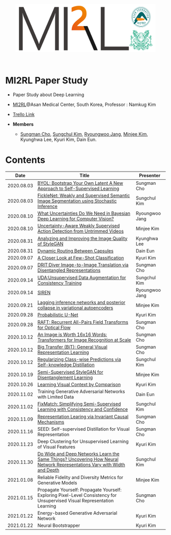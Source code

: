 <p align="center"><img src='./imgs/MI2RL_logo.png' width="440" height="150"></p>

<br>

# MI2RL Paper Study

* Paper Study about Deep Learning
* [MI2RL](https://www.mi2rl.co/)@Asan Medical Center, South Korea, Professor :  Namkug Kim
* [Trello Link](https://trello.com/invite/b/of6U0rlr/d876391847be8e88252bb0dcd05eb0f8/mi2rl-paperstudy)

* **Members**
  * [Sungman Cho](https://github.com/Sungman-Cho), [Sungchul Kim](https://github.com/rlatjcj), [Ryoungwoo Jang](https://github.com/jryoungw), [Minjee Kim](https://github.com/minjeekim00), Kyunghwa Lee, Kyuri Kim, Dain Eun.

# Contents

| Date       | Title                                                        | Presenter       |
| ---------- | ------------------------------------------------------------ | --------------- |
| 2020.08.03 | [BYOL: Bootstrap Your Own Latent A New Approach to Self-Supervised Learning](https://github.com/mi2rl/MI2RL-PaperStudy/blob/master/reviews/200803_BYOL.pdf) | Sungman Cho     |
| 2020.08.03 | [FickleNet: Weakly and Supervised Semantic Image Segmentation using Stochastic Inference](https://github.com/mi2rl/MI2RL-PaperStudy/blob/master/reviews/200803_FickleNet.%20Weakly%20and%20Semi-supervised%20Semantic%20Image%20Segmentation%20using%20Stochastic%20Inference.pdf) | Sungchul Kim    |
| 2020.08.10 | [What Uncertainties Do We Need in Bayesian Deep Learning for Computer Vision?](https://github.com/mi2rl/MI2RL-PaperStudy/blob/master/reviews/200810_What%20Uncertainties%20Do%20We%20Need%20in%20Bayesian%20Deep%20Learning%20for%20Computer%20Vision%3F.pdf) | Ryoungwoo  Jang |
| 2020.08.10 | [Uncertainty-Aware Weakly Supervised Action Detection from Untrimmed Videos](https://github.com/mi2rl/MI2RL-PaperStudy/blob/master/reviews/200810_Uncertainty-Aware%20Weakly%20Supervised%20Action%20Detection%20from%20Untrimmed%20Videos.pdf) | Minjee Kim      |
| 2020.08.31 | [Analyzing and Improving the Image Quality of StyleGAN](https://github.com/mi2rl/MI2RL-PaperStudy/blob/master/reviews/200831_StyleGAN.pdf) | Kyunghwa Lee    |
| 2020.08.31 | [Dynamic Routing Between Capsules](https://github.com/mi2rl/MI2RL-PaperStudy/blob/master/reviews/200831_Dynamic%20Routing%20Between%20Capsules.pdf) | Dain Eun        |
| 2020.09.07 | [A Closer Look at Few-Shot Classification](https://github.com/mi2rl/MI2RL-PaperStudy/blob/master/reviews/200907_A%20Closer%20look%20at%20Few-Shot%20Classification.pdf) | Kyuri Kim       |
| 2020.09.07 | [DRIT:Diver Image-to-Image Translation via Disentangled Representations](https://github.com/mi2rl/MI2RL-PaperStudy/blob/master/reviews/200907_DRIT.pdf) | Sungman Cho     |
| 2020.09.14 | [UDA:Unsupervised Data Augmentation for Consistency Training](https://github.com/mi2rl/MI2RL-PaperStudy/blob/master/reviews/200914_Unsupervised%20Data%20Augmentation%20for%20Consistency%20Training.pdf) | Sungchul Kim    |
| 2020.09.14 | [SIREN](https://github.com/mi2rl/MI2RL-PaperStudy/blob/master/reviews/200914_SIREN.pdf) | Ryoungwoo Jang  |
| 2020.09.21 | [Lagging inference networks and posterior collapse in variational autoencoders](https://github.com/mi2rl/MI2RL-PaperStudy/blob/master/reviews/20200921_Lagging%20inference%20networks%20and%20posterior%20collapse%20in%20variational%20autoencoders.pdf) | Minjee Kim      |
| 2020.09.28 | [Probabilistic U-Net](https://github.com/mi2rl/MI2RL-PaperStudy/blob/master/reviews/20200928_Probabilistic%20U-Net.pdf) | Kyuri Kim       |
| 2020.09.28 | [RAFT: Recurrent All-Pairs Field Transforms for Optical Flow](https://github.com/mi2rl/MI2RL-PaperStudy/blob/master/reviews/20200928_RAFT.pdf) | Sungman Cho     |
| 2020.10.12 | [An Image is Worth 16x16 Words: Transformers for Image Recognition at Scale](https://github.com/mi2rl/MI2RL-PaperStudy/blob/master/reviews/201012_VisionTransformer.pdf) | Sungman Cho     |
| 2020.10.12 | [Big Transfer (BiT): General Visual Representation Learning](https://github.com/mi2rl/MI2RL-PaperStudy/blob/master/reviews/201012_Big%20Transfer%20(BiT)_%20General%20Visual%20Representation%20Learning.pdf) | Sungman Cho     |
| 2020.10.12 | [Regularizing Class-wise Predictions via Self-knowledge Distillation](https://github.com/mi2rl/MI2RL-PaperStudy/blob/master/reviews/201012_Regularizing%20Class-wise%20Predictions%20via%20Self-knowledge%20Distillation.pdf) | Sungchul Kim    |
| 2020.10.19 | [Semi-Supervised StyleGAN for Disentanglement Learning](https://github.com/mi2rl/MI2RL-PaperStudy/blob/master/reviews/201019_Semi-Supervised%20StyleGAN%20for%20Disentanglement%20Learning.pdf) | Minjee Kim      |
| 2020.10.26 | [Learning Visual Context by Comparison](https://github.com/mi2rl/MI2RL-PaperStudy/blob/master/reviews/201026_Learning%20Visual%20Context%20by%20Comparison.pdf) | Kyuri Kim       |
| 2020.11.02 | Training Generative Adversarial Networks with Limited Data | Dain Eun |
| 2020.11.02 | [FixMatch: Simplifying Semi-Supervised Learning with Consistency and Confidence](https://github.com/mi2rl/MI2RL-PaperStudy/blob/master/reviews/201102_FixMatch.%20Simplifying%20Semi-Supervised%20Learning%20with%20Consistency%20and%20Confidence.pdf) | Sungchul Kim |
| 2020.11.09 | [Representation Learing via Invariant Causal Mechanisms](https://github.com/mi2rl/MI2RL-PaperStudy/blob/master/reviews/201109_REpresentation%20Learning%20via%20%0AInvariant%20Causal%20mechanisms(RELIC).pdf) | Sungman Cho |
| 2020.11.16 | SEED: Self-supervised Distillation for Visual Representation | Sungman Cho |
| 2020.11.23 | Deep Clustering for Unsupervised Learning of Visual Features | Kyuri Kim |
| 2020.11.30 | [Do Wide and Deep Networks Learn the Same Things? Uncovering How Neural Network Representations Vary with Width and Depth](https://github.com/mi2rl/MI2RL-PaperStudy/blob/master/reviews/201130_Do%20Wide%20and%20Deep%20Networks%20Learn%20the%20Same%20Things.%20Uncovering%20How%20Neural%20Network%20Representations%20Vary%20with%20Width%20and%20Depth.pdf) | Sungchul Kim |
| 2021.01.08 | Reliable Fidelity and Diversity Metrics for Generative Models | Minjee Kim |
| 2021.01.15 | Propagate Yourself: Propagate Yourself: Exploring Pixel-Level Consistency for Unsupervised Visual Representation Learning | Sungman Cho |
| 2021.01.22 | Energy-based Generative Adversarial Network | Kyuri Kim |
| 2021.01.22 | Neural Bootstrapper | Kyuri Kim |

